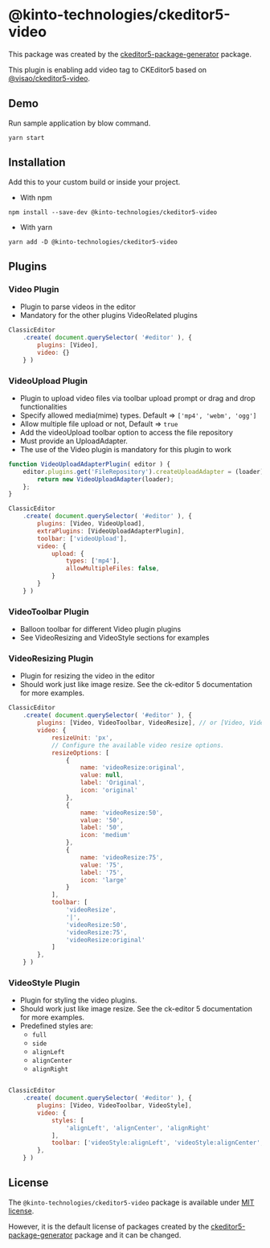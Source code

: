 @kinto-technologies/ckeditor5-video
==========================

This package was created by the [ckeditor5-package-generator](https://www.npmjs.com/package/ckeditor5-package-generator) package.

This plugin is enabling add video tag to CKEditor5 based on [@visao/ckeditor5-video](https://github.com/Technologie-Visao/ckeditor5-video).

## Demo

Run sample application by blow command.

```
yarn start
```

## Installation

Add this to your custom build or inside your project.

- With npm

```
npm install --save-dev @kinto-technologies/ckeditor5-video
```

- With yarn

```
yarn add -D @kinto-technologies/ckeditor5-video
```

## Plugins

### Video Plugin

- Plugin to parse videos in the editor
- Mandatory for the other plugins VideoRelated plugins

```js
ClassicEditor
    .create( document.querySelector( '#editor' ), {
        plugins: [Video],
        video: {}
    } )
```

### VideoUpload Plugin

- Plugin to upload video files via toolbar upload prompt or drag and drop functionalities
- Specify allowed media(mime) types. Default => `['mp4', 'webm', 'ogg']`
- Allow multiple file upload or not, Default => `true`
- Add the videoUpload toolbar option to access the file repository
- Must provide an UploadAdapter.
- The use of the Video plugin is mandatory for this plugin to work

```js
function VideoUploadAdapterPlugin( editor ) {
    editor.plugins.get('FileRepository').createUploadAdapter = (loader) => {
        return new VideoUploadAdapter(loader);
    };
}

ClassicEditor
    .create( document.querySelector( '#editor' ), {
        plugins: [Video, VideoUpload],
        extraPlugins: [VideoUploadAdapterPlugin],
        toolbar: ['videoUpload'],
        video: {
            upload: {
                types: ['mp4'],
                allowMultipleFiles: false,
            }
        }
    } )
```

### VideoToolbar Plugin

- Balloon toolbar for different Video plugin plugins
- See VideoResizing and VideoStyle sections for examples

### VideoResizing Plugin

- Plugin for resizing the video in the editor
- Should work just like image resize. See the ck-editor 5 documentation for more examples.

```js
ClassicEditor
    .create( document.querySelector( '#editor' ), {
        plugins: [Video, VideoToolbar, VideoResize], // or [Video, VideoToolbar, VideoResizeEditing, VideoResizeHandles],
        video: {
            resizeUnit: 'px',
            // Configure the available video resize options.
            resizeOptions: [
                {
                    name: 'videoResize:original',
                    value: null,
                    label: 'Original',
                    icon: 'original'
                },
                {
                    name: 'videoResize:50',
                    value: '50',
                    label: '50',
                    icon: 'medium'
                },
                {
                    name: 'videoResize:75',
                    value: '75',
                    label: '75',
                    icon: 'large'
                }
            ],
            toolbar: [
                'videoResize',
                '|',
                'videoResize:50',
                'videoResize:75',
                'videoResize:original'
            ]
        },
    } )
```

### VideoStyle Plugin

- Plugin for styling the video plugins.
- Should work just like image resize. See the ck-editor 5 documentation for more examples.
- Predefined styles are:
  - `full`
  - `side`
  - `alignLeft`
  - `alignCenter`
  - `alignRight`

```js

ClassicEditor
    .create( document.querySelector( '#editor' ), {
        plugins: [Video, VideoToolbar, VideoStyle],
        video: {
            styles: [
                'alignLeft', 'alignCenter', 'alignRight'
            ],
            toolbar: ['videoStyle:alignLeft', 'videoStyle:alignCenter', 'videoStyle:alignRight']
        },
    } )
```

## License

The `@kinto-technologies/ckeditor5-video` package is available under [MIT license](https://opensource.org/licenses/MIT).

However, it is the default license of packages created by the [ckeditor5-package-generator](https://www.npmjs.com/package/ckeditor5-package-generator) package and it can be changed.
